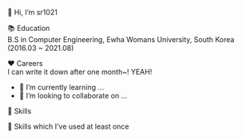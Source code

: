👋 Hi, I’m sr1021 

📚 Education<br>
     B.S in Computer Engineering, Ewha Womans University, South Korea (2016.03 ~ 2021.08)

❤️ Careers<br>
     I can write it down after one month~! YEAH!
   
- 🌱 I’m currently learning ...
- 💞️ I’m looking to collaborate on ...

💪 Skills
<br>

💪 Skills which I've used at least once
